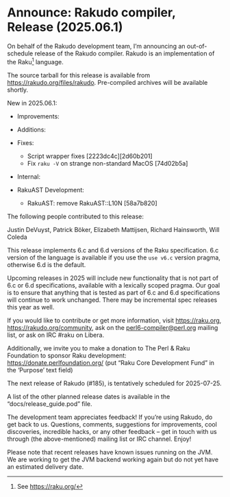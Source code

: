 # Announce: Rakudo compiler, Release (2025.06.1)

On behalf of the Rakudo development team, I’m announcing an
out-of-schedule release of the Rakudo compiler.
Rakudo is an implementation of the Raku[^1] language.

The source tarball for this release is available from
<https://rakudo.org/files/rakudo>.
Pre-compiled archives will be available shortly.

New in 2025.06.1:

+ Improvements:

+ Additions:

+ Fixes:
    + Script wrapper fixes [2223dc4c][2d60b201]
    + Fix `raku -V` on strange non-standard MacOS [74d02b5a]

+ Internal:

+ RakuAST Development:
    + RakuAST: remove RakuAST::L10N [58a7b820]

The following people contributed to this release:

Justin DeVuyst, Patrick Böker, Elizabeth Mattijsen, Richard Hainsworth,
Will Coleda

This release implements 6.c and 6.d versions of the Raku specification.
6.c version of the language is available if you use the `use v6.c`
version pragma, otherwise 6.d is the default.

Upcoming releases in 2025 will include new functionality that is not
part of 6.c or 6.d specifications, available with a lexically scoped
pragma. Our goal is to ensure that anything that is tested as part of
6.c and 6.d specifications will continue to work unchanged. There may
be incremental spec releases this year as well.

If you would like to contribute or get more information, visit
<https://raku.org>, <https://rakudo.org/community>, ask on the
<perl6-compiler@perl.org> mailing list, or ask on IRC #raku on Libera.

Additionally, we invite you to make a donation to The Perl & Raku Foundation
to sponsor Raku development: <https://donate.perlfoundation.org/>
(put “Raku Core Development Fund” in the ‘Purpose’ text field)

The next release of Rakudo (#185), is tentatively scheduled for 2025-07-25.

A list of the other planned release dates is available in the
“docs/release_guide.pod” file.

The development team appreciates feedback! If you’re using Rakudo, do
get back to us. Questions, comments, suggestions for improvements, cool
discoveries, incredible hacks, or any other feedback – get in touch with
us through (the above-mentioned) mailing list or IRC channel. Enjoy!

Please note that recent releases have known issues running on the JVM.
We are working to get the JVM backend working again but do not yet have
an estimated delivery date.

[^1]: See <https://raku.org/>
